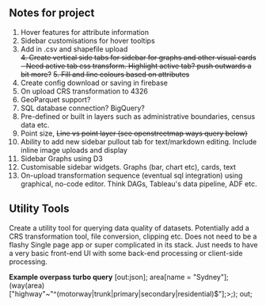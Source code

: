 ## Notes for project
1. Hover features for attribute information
2. Sidebar customisations for hover tooltips   
3. Add in .csv and shapefile upload  
~~4. Create vertical side tabs for sidebar for graphs and other visual cards - Need active tab css transform. Highlight active tab? push outwards a bit more?~~
~~5. Fill and line colours based on attributes~~
6. Create config download or saving in firebase
7. On upload CRS transformation to 4326
8. GeoParquet support?
9. SQL database connection? BigQuery?
10. Pre-defined or built in layers such as administrative boundaries, census data etc. 
11. Point size, ~~Line vs point layer (see openstreetmap ways query below)~~
12. Ability to add new sidebar pullout tab for text/markdown editing. Include inline image uploads and display
13. Sidebar Graphs using D3
14. Customisable sidebar widgets. Graphs (bar, chart etc), cards, text
15. On-upload transformation sequence (eventual sql integration) using graphical, no-code editor. Think DAGs, Tableau's data pipeline, ADF etc.

## Utility Tools  
Create a utility tool for querying data quality of datasets. Potentially add a CRS transformation tool, file conversion, clipping etc. 
Does not need to be a flashy Single page app or super complicated in its stack. Just needs to have a very basic front-end UI with some back-end processing or client-side processing. 

**Example overpass turbo query**
[out:json];
area[name = "Sydney"];
(way(area)["highway"~"^(motorway|trunk|primary|secondary|residential)$"];>;);
out;

